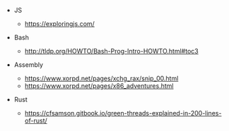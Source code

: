 * JS
  * https://exploringjs.com/

* Bash
  * http://tldp.org/HOWTO/Bash-Prog-Intro-HOWTO.html#toc3

* Assembly
  * https://www.xorpd.net/pages/xchg_rax/snip_00.html
  * https://www.xorpd.net/pages/x86_adventures.html

* Rust
  * https://cfsamson.gitbook.io/green-threads-explained-in-200-lines-of-rust/

